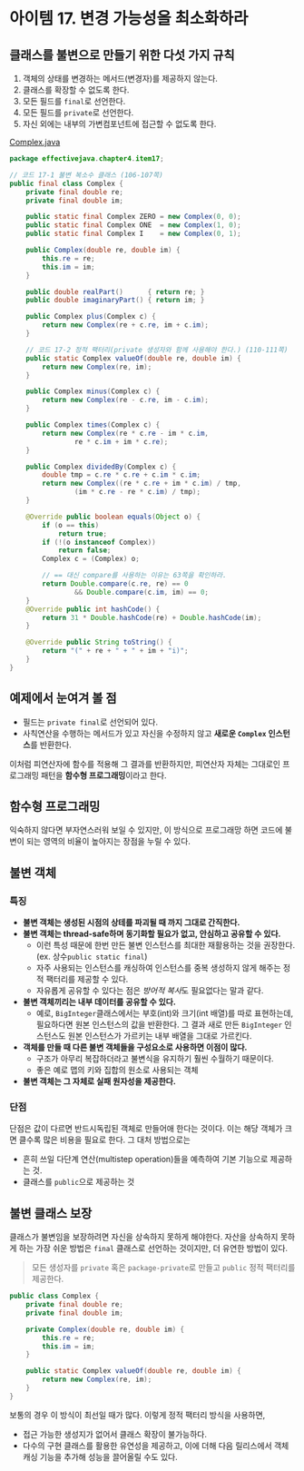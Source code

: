 # 아이템 17. 변경 가능성을 최소화하라 
 
 ## 클래스를 불변으로 만들기 위한 다섯 가지 규칙
 1. 객체의 상태를 변경하는 메서드(변경자)를 제공하지 않는다.
 2. 클래스를 확장할 수 없도록 한다.
 3. 모든 필드를 `final`로 선언한다.
 4. 모든 필드를 `private`로 선언한다.
 5. 자신 외에는 내부의 가변컴포넌트에 접근할 수 없도록 한다.


[Complex.java](/src/effectivejava/chapter4/item17/Complex.java)
``` java
package effectivejava.chapter4.item17;

// 코드 17-1 불변 복소수 클래스 (106-107쪽)
public final class Complex {
    private final double re;
    private final double im;

    public static final Complex ZERO = new Complex(0, 0);
    public static final Complex ONE  = new Complex(1, 0);
    public static final Complex I    = new Complex(0, 1);

    public Complex(double re, double im) {
        this.re = re;
        this.im = im;
    }

    public double realPart()      { return re; }
    public double imaginaryPart() { return im; }

    public Complex plus(Complex c) {
        return new Complex(re + c.re, im + c.im);
    }

    // 코드 17-2 정적 팩터리(private 생성자와 함께 사용해야 한다.) (110-111쪽)
    public static Complex valueOf(double re, double im) {
        return new Complex(re, im);
    }

    public Complex minus(Complex c) {
        return new Complex(re - c.re, im - c.im);
    }

    public Complex times(Complex c) {
        return new Complex(re * c.re - im * c.im,
                re * c.im + im * c.re);
    }

    public Complex dividedBy(Complex c) {
        double tmp = c.re * c.re + c.im * c.im;
        return new Complex((re * c.re + im * c.im) / tmp,
                (im * c.re - re * c.im) / tmp);
    }

    @Override public boolean equals(Object o) {
        if (o == this)
            return true;
        if (!(o instanceof Complex))
            return false;
        Complex c = (Complex) o;

        // == 대신 compare를 사용하는 이유는 63쪽을 확인하라.
        return Double.compare(c.re, re) == 0
                && Double.compare(c.im, im) == 0;
    }
    @Override public int hashCode() {
        return 31 * Double.hashCode(re) + Double.hashCode(im);
    }

    @Override public String toString() {
        return "(" + re + " + " + im + "i)";
    }
}
```

## 예제에서 눈여겨 볼 점
- 필드는 `private final`로 선언되어 있다.
- 사칙연산을 수행하는 메서드가 있고 자신을 수정하지 않고 **새로운 `Complex` 인스턴스**를 반환한다.


이처럼 피연산자에 함수를 적용해 그 결과를 반환하지만, 피연산자 자체는 그대로인 프로그래밍 패턴을 **함수형 프로그래밍**이라고 한다.

## 함수형 프로그래밍
익숙하지 않다면 부자연스러워 보일 수 있지만, 이 방식으로 프로그래망 하면 코드에 불변이 되는 영역의 비율이 높아지는 장점을 누릴 수 있다.

## 불변 객체
### 특징
- **불변 객체는 생성된 시점의 상테를 파괴될 때 까지 그대로 간직한다.**
- **불변 객체는 thread-safe하며 동기화할 필요가 없고, 안심하고 공유할 수 있다.**
  - 이런 특성 때문에 한번 만든 불변 인스턴스를 최대한 재활용하는 것을 권장한다. (ex. 상수`public static final`)
  - 자주 사용되는 인스턴스를 캐싱하여 인스턴스를 중복 생성하지 않게 해주는 정적 팩터리를 제공할 수 있다.
  - 자유롭게 공유할 수 있다는 점은 *방어적 복사*도 필요없다는 말과 같다.
- **불변 객체끼리는 내부 데이터를 공유할 수 있다.**
  - 예로, `BigInteger`클래스에서는 부호(int)와 크기(int 배열)를 따로 표현하는데, 필요하다면 원본 인스턴스의 값을 반환한다. 그 결과 새로 만든 `BigInteger` 인스턴스도 원본 인스턴스가 가르키는 내부 배열을 그대로 가르킨다.
- **객체를 만들 때 다른 불변 객체들을 구성요소로 사용하면 이점이 많다.**
  - 구조가 아무리 복잡하더라고 불변식을 유지하기 훨씬 수월하기 때문이다.
  - 좋은 예로 맵의 키와 집합의 원소로 사용되는 객체
- **불변 객체는 그 자체로 실패 원자성을 제공한다.**
### 단점
단점은 값이 다르면 반드시독립된 객체로 만들어애 한다는 것이다. 이는 해당 객체가 크면 클수록 많은 비용을 필요로 한다. 그 대처 방법으로는
- 흔히 쓰일 다단계 연산(multistep operation)들을 예측하여 기본 기능으로 제공하는 것.
- 클래스를 `public`으로 제공하는 것

## 불변 클래스 보장
클래스가 불변임을 보장하려면 자신을 상속하지 못하게 해야한다. 자산을 상속하지 못하게 하는 가장 쉬운 방법은 `final` 클래스로 선언하는 것이지만, 더 유연한 방법이 있다. 
> 모든 생성자를 `private` 혹은 `package-private`로 만들고 `public` 정적 팩터리를 제공한다.
``` java
public class Complex {
    private final double re;
    private final double im;

    private Complex(double re, double im) {
        this.re = re;
        this.im = im;
    }

    public static Complex valueOf(double re, double im) {
        return new Complex(re, im);
    }
}
```
보통의 경우 이 방식이 최선일 때가 많다. 이렇게 정적 팩터리 방식을 사용하면,
- 접근 가능한 생성지가 없어서 클래스 확장이 불가능하다.
- 다수의 구현 클래스를 활용한 유연성을 제공하고, 이에 더해 다음 릴리스에서 객체 캐싱 기능을 추가해 성능을 끌어올릴 수도 있다.